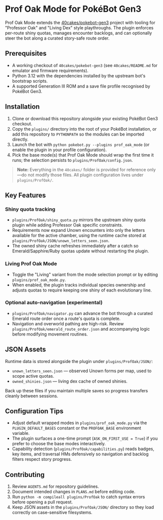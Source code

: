 # Prof Oak Mode for PokéBot Gen3

Prof Oak Mode extends the [40cakes/pokebot-gen3](https://github.com/40cakes/pokebot-gen3) project with tooling for "Professor Oak" and "Living Dex" style playthroughs. The plugin enforces per-route shiny quotas, manages encounter backlogs, and can optionally steer the bot along a curated story-safe route order.

## Prerequisites
- A working checkout of `40cakes/pokebot-gen3` (see `40cakes/README.md` for emulator and firmware requirements).
- Python 3.12 with the dependencies installed by the upstream bot's bootstrap scripts.
- A supported Generation III ROM and a save file profile recognised by PokéBot Gen3.

## Installation
1. Clone or download this repository alongside your existing PokéBot Gen3 checkout.
2. Copy the `plugins/` directory into the root of your PokéBot installation, or add this repository to `PYTHONPATH` so the modules can be imported directly.
3. Launch the bot with `python pokebot.py --plugins prof_oak_mode` (or enable the plugin in your profile configuration).
4. Pick the base mode(s) that Prof Oak Mode should wrap the first time it runs; the selection persists to `plugins/ProfOak/config.json`.

> **Note:** Everything in the `40cakes/` folder is provided for reference only—do not modify those files. All plugin configuration lives under `plugins/ProfOak/`.

## Key Features
### Shiny quota tracking
- `plugins/ProfOak/shiny_quota.py` mirrors the upstream shiny quota plugin while adding Professor Oak specific constraints.
- Requirements now expand Unown encounters into only the letters available for the active chamber, using the runtime cache stored at `plugins/ProfOak/JSON/unown_letters_seen.json`.
- The owned shiny cache refreshes immediately after a catch so Emerald/Sapphire/Ruby quotas update without restarting the plugin.

### Living Prof Oak Mode
- Toggle the "Living" variant from the mode selection prompt or by editing `plugins/prof_oak_mode.py`.
- When enabled, the plugin tracks individual species ownership and adjusts quotas to require keeping one shiny of each evolutionary line.

### Optional auto-navigation (experimental)
- `plugins/ProfOak/navigator.py` can advance the bot through a curated Emerald route order once a route's quota is complete.
- Navigation and overworld pathing are high-risk. Review `plugins/ProfOak/emerald_route_order.json` and accompanying logic before modifying movement routines.

## JSON Assets
Runtime data is stored alongside the plugin under `plugins/ProfOak/JSON/`:
- `unown_letters_seen.json` — observed Unown forms per map, used to scope active quotas.
- `owned_shinies.json` — living dex cache of owned shinies.

Back up these files if you maintain multiple saves so progress transfers cleanly between sessions.

## Configuration Tips
- Adjust default wrapped modes in `plugins/prof_oak_mode.py` via the `PLUGIN_DEFAULT_BASES` constant or the `PROFOAK_BASE` environment variable.
- The plugin surfaces a one-time prompt (`ASK_ON_FIRST_USE = True`) if you prefer to choose the base modes interactively.
- Capability detection (`plugins/ProfOak/capabilities.py`) reads badges, key items, and traversal HMs defensively so navigation and backlog filters respect story progress.

## Contributing
1. Review `AGENTS.md` for repository guidelines.
2. Document intended changes in `PLANS.md` before editing code.
3. Run `python -m compileall plugins/ProfOak` to catch syntax errors before opening a pull request.
4. Keep JSON assets in the `plugins/ProfOak/JSON/` directory so they load correctly on case-sensitive filesystems.

